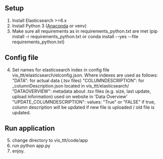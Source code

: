 ## Setup
1. Install Elasticsearch >=6.x
2. Install Python 3 ([Anaconda](https://conda.io/docs/user-guide/install/windows.html) or venv)
3. Make sure all requirements as in requirements_python.txt are met (pip install -r requirements_python.txt or conda install --yes --file requirements_python.txt)

## Config file
4. Set names for elasticsearch index in config file vis_ttt/elasticsearch/elconfig.json. Where indexes are used as follows:
"DATA": for actual data (.tsv files)
"COLUMNDESCRIPTION": for _columnDescription.json located in vis_ttt/elasticsearch/
"DATAOVERVIEW": metadata about .tsv files (e.g. size, last update, upload information) used on website in 'Data Overview'
"UPDATE_COLUMNDESCRIPTION": values: "True" or "FALSE" if true, column description will be updated if new file is uploaded / old file is updated.

## Run application
5. change directory to vis_ttt/code/app
6. run python app.py
7. enjoy. 
